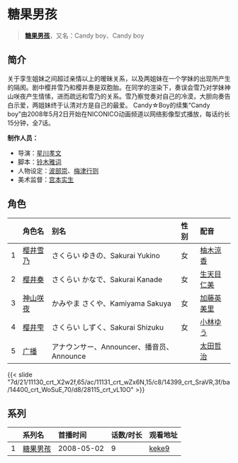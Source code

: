 # 糖果男孩


> <u>**[糖果男孩](http://bgm.tv/subject/2829)**</u>，又名：Candy boy、Candy boy

## 简介


关于孪生姐妹之间超过亲情以上的暧昧关系，以及两姐妹在一个学妹的出现所产生的隔阂。剧中樱井雪乃和樱井奏是双胞胎。在同学的渲染下，奏误会雪乃对学妹神山咲夜产生情愫，进而疏远和雪乃的关系。雪乃察觉奏对自己的冷漠，大胆向奏告白示爱，两姐妹终于认清对方是自己的最爱。
Candy☆Boy的续集“Candy boy”由2008年5月2日开始在NICONICO动画频道以网络影像型式播放，每话约长15分钟，全7话。

**制作人员：**
- 导演：[星川孝文](http://bgm.tv/person/13137)
- 脚本：[铃木雅词](http://bgm.tv/person/2746)
- 人物设定：[波部崇](http://bgm.tv/person/12785)、[梅津行则](http://bgm.tv/person/11623)
- 美术监督：[宫本实生](http://bgm.tv/person/11702)

## 角色

|     |   角色名   |   别名  | 性别 |  配音  |
|:--- |:------  |:----      |:---  |:--   |
| 1 | [樱井雪乃](http://bgm.tv/character/11130) | さくらい ゆきの、Sakurai Yukino | 女 | [柚木涼香](http://bgm.tv/person/4007) |
| 2 | [樱井奏](http://bgm.tv/character/11131) | さくらい かなで、Sakurai Kanade | 女 | [生天目仁美](http://bgm.tv/person/4394) |
| 3 | [神山咲夜](http://bgm.tv/character/14399) | かみやま さくや、Kamiyama Sakuya | 女 | [加藤英美里](http://bgm.tv/person/4850) |
| 4 | [樱井雫](http://bgm.tv/character/14400) | さくらい しずく、Sakurai Shizuku | 女 | [小林ゆう](http://bgm.tv/person/4398) |
| 5 | [广播](http://bgm.tv/character/28115) | アナウンサー、Announcer、播音员、Announce |  | [太田哲治](http://bgm.tv/person/5477) |

{{< slide "7d/21/11130_crt_X2w2f,65/ac/11131_crt_wZx6N,15/c8/14399_crt_SraVR,3f/ba/14400_crt_WoSuE,70/d8/28115_crt_vL10O" >}}

## 系列

|     | 系列名  | 首播时间       | 话数/时长 | 观看地址                                                    |
| :-- | :--- | :--------- | :---- | :------------------------------------------------------ |
| 1   |[糖果男孩](https://bgm.tv/subject/2829)| 2008-05-02 | 9     | [keke9](https://www.keke9.app/play/20063-4-135510.html) |



